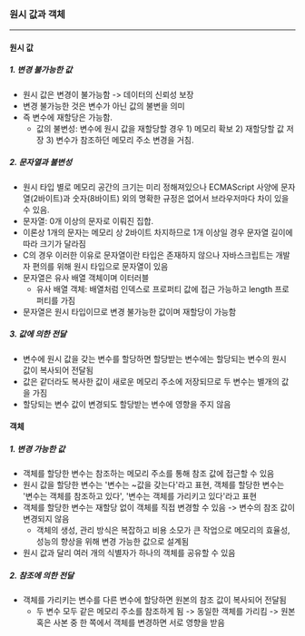 ### 원시 값과 객체
---
#### 원시 값
##### 1. 변경 불가능한 값
- 원시 값은 변경이 불가능함 -> 데이터의 신뢰성 보장
- 변경 불가능한 것은 변수가 아닌 값의 불변을 의미
- 즉 변수에 재할당은 가능함. 
    - 값의 불변성: 변수에 원시 값을 재할당할 경우 1) 메모리 확보 2) 재할당할 값 저장 3) 변수가 참조하던 메모리 주소 변경을 거침. 

##### 2. 문자열과 불변성
- 원시 타입 별로 메모리 공간의 크기는 미리 정해져있으나 ECMAScript 사양에 문자열(2바이트)과 숫자(8바이트) 외의 명확한 규정은 없어서 브라우저마다 차이 있을 수 있음.
- 문자열: 0개 이상의 문자로 이뤄진 집합.
- 이론상 1개의 문자는 메모리 상 2바이트 차지하므로 1개 이상일 경우 문자열 길이에 따라 크기가 달라짐
- C의 경우 이러한 이유로 문자열이란 타입은 존재하지 않으나 자바스크립트는 개발자 편의를 위해 원시 타입으로 문자열이 있음
- 문자열은 유사 배열 객체이며 이터러블
    - 유사 배열 객체: 배열처럼 인덱스로 프로퍼티 값에 접근 가능하고 length 프로퍼티를 가짐
- 문자열은 원시 타입이므로 변경 불가능한 값이며 재할당이 가능함

##### 3. 값에 의한 전달
- 변수에 원시 값을 갖는 변수를 할당하면 할당받는 변수에는 할당되는 변수의 원시 값이 복사되어 전달됨
- 값은 같더라도 복사한 값이 새로운 메모리 주소에 저장되므로 두 변수는 별개의 값을 가짐
- 할당되는 변수 값이 변경되도 할당받는 변수에 영향을 주지 않음

#### 객체
##### 1. 변경 가능한 값
- 객체를 할당한 변수는 참조하는 메모리 주소를 통해 참조 값에 접근할 수 있음
- 원시 값을 할당한 변수는 '변수는 ~값을 갖는다'라고 표현, 객체를 할당한 변수는 '변수는 객체를 참조하고 있다', '변수는 객체를 가리키고 있다'라고 표현
- 객체를 할당한 변수는 재할당 없이 객체를 직접 변경할 수 있음 -> 변수의 참조 값이 변경되지 않음
    - 객체의 생성, 관리 방식은 복잡하고 비용 소모가 큰 작업으로 메모리의 효율성, 성능의 향상을 위해 변경 가능한 값으로 설계됨
- 원시 값과 달리 여러 개의 식별자가 하나의 객체를 공유할 수 있음

##### 2. 참조에 의한 전달
- 객체를 가리키는 변수를 다른 변수에 할당하면 원본의 참조 값이 복사되어 전달됨
    - 두 변수 모두 같은 메모리 주소를 참조하게 됨 -> 동일한 객체를 가리킴 -> 원본 혹은 사본 중 한 쪽에서 객체를 변경하면 서로 영향을 받음
    